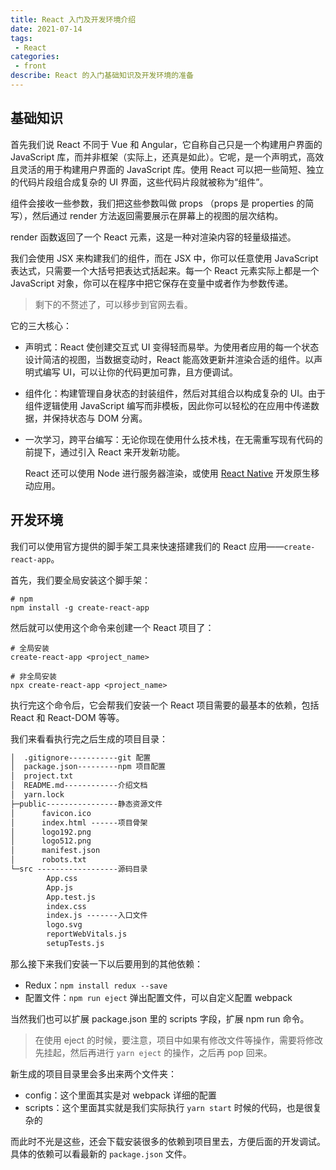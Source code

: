 ```yaml
---
title: React 入门及开发环境介绍
date: 2021-07-14
tags:
 - React
categories:
 - front
describe: React 的入门基础知识及开发环境的准备
---
```


## 基础知识

首先我们说 React 不同于 Vue 和 Angular，它自称自己只是一个构建用户界面的 JavaScript 库，而并非框架（实际上，还真是如此）。它呢，是一个声明式，高效且灵活的用于构建用户界面的 JavaScript 库。使用 React 可以把一些简短、独立的代码片段组合成复杂的 UI 界面，这些代码片段就被称为“组件”。

组件会接收一些参数，我们把这些参数叫做 props （props 是 properties 的简写），然后通过 render 方法返回需要展示在屏幕上的视图的层次结构。

render 函数返回了一个 React 元素，这是一种对渲染内容的轻量级描述。

我们会使用 JSX 来构建我们的组件，而在 JSX 中，你可以任意使用 JavaScript 表达式，只需要一个大括号把表达式括起来。每一个 React 元素实际上都是一个 JavaScript 对象，你可以在程序中把它保存在变量中或者作为参数传递。

> 剩下的不赘述了，可以移步到官网去看。

它的三大核心：

- 声明式：React 使创建交互式 UI 变得轻而易举。为使用者应用的每一个状态设计简洁的视图，当数据变动时，React 能高效更新并渲染合适的组件。以声明式编写 UI，可以让你的代码更加可靠，且方便调试。

- 组件化：构建管理自身状态的封装组件，然后对其组合以构成复杂的 UI。由于组件逻辑使用 JavaScript 编写而非模板，因此你可以轻松的在应用中传递数据，并保持状态与 DOM 分离。

- 一次学习，跨平台编写：无论你现在使用什么技术栈，在无需重写现有代码的前提下，通过引入 React 来开发新功能。

  React 还可以使用 Node 进行服务器渲染，或使用 [React Native](https://reactnative.dev/) 开发原生移动应用。

## 开发环境

我们可以使用官方提供的脚手架工具来快速搭建我们的 React 应用——`create-react-app`。

首先，我们要全局安装这个脚手架：

```shell
# npm
npm install -g create-react-app
```

然后就可以使用这个命令来创建一个 React 项目了：

```shell
# 全局安装
create-react-app <project_name>

# 非全局安装
npx create-react-app <project_name>
```

执行完这个命令后，它会帮我们安装一个 React 项目需要的最基本的依赖，包括 React 和 React-DOM 等等。

我们来看看执行完之后生成的项目目录：

```md
│  .gitignore-----------git 配置
│  package.json---------npm 项目配置
│  project.txt
│  README.md------------介绍文档
│  yarn.lock
├─public----------------静态资源文件
│      favicon.ico
│      index.html ------项目骨架
│      logo192.png
│      logo512.png
│      manifest.json
│      robots.txt
└─src ------------------源码目录
        App.css
        App.js
        App.test.js
        index.css
        index.js -------入口文件
        logo.svg
        reportWebVitals.js
        setupTests.js
```

那么接下来我们安装一下以后要用到的其他依赖：

- Redux：`npm install redux --save` 
- 配置文件：`npm run eject` 弹出配置文件，可以自定义配置 webpack

当然我们也可以扩展 package.json 里的 scripts 字段，扩展 npm run 命令。

> 在使用 eject 的时候，要注意，项目中如果有修改文件等操作，需要将修改先挂起，然后再进行 `yarn eject` 的操作，之后再 pop 回来。

新生成的项目目录里会多出来两个文件夹：

- config：这个里面其实是对 webpack 详细的配置
- scripts：这个里面其实就是我们实际执行 `yarn start` 时候的代码，也是很复杂的

而此时不光是这些，还会下载安装很多的依赖到项目里去，方便后面的开发调试。具体的依赖可以看最新的 `package.json` 文件。